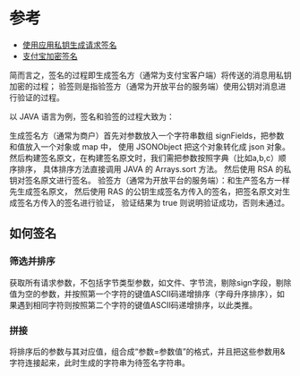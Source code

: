 # 参考

- [使用应用私钥生成请求签名](https://docs.open.alipay.com/291/105974/)
- [支付宝加密签名](https://docs.open.alipay.com/291/106118)

简而言之，签名的过程即生成签名方（通常为支付宝客户端）将传送的消息用私钥加密的过程；
验签则是指验签方（通常为开放平台的服务端）使用公钥对消息进行验证的过程。

以 JAVA 语言为例，签名和验签的过程大致为：

生成签名方（通常为商户）首先对参数放入一个字符串数组 signFields，把参数和值放入一个对象或 map 中，
使用 JSONObject 把这个对象转化成 json 对象。
然后构建签名原文，在构建签名原文时，我们需把参数按照字典（比如a,b,c）顺序排序，
具体排序方法直接调用 JAVA 的 Arrays.sort 方法。 然后使用 RSA 的私钥对签名原文进行签名。
验签方（通常为开放平台的服务端）：和生产签名方一样先生成签名原文，
然后使用 RAS 的公钥生成签名方传入的签名，把签名原文对生成签名方传入的签名进行验证，
验证结果为 true 则说明验证成功，否则未通过。

## 如何签名

### 筛选并排序

获取所有请求参数，不包括字节类型参数，如文件、字节流，剔除sign字段，剔除值为空的参数，并按照第一个字符的键值ASCII码递增排序（字母升序排序），如果遇到相同字符则按照第二个字符的键值ASCII码递增排序，以此类推。

### 拼接

将排序后的参数与其对应值，组合成“参数=参数值”的格式，并且把这些参数用&字符连接起来，此时生成的字符串为待签名字符串。
